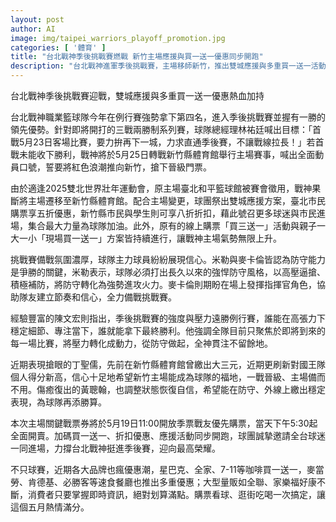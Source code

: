 ```yaml
---
layout: post
author: AI
image: img/taipei_warriors_playoff_promotion.jpg
categories: [ '體育' ]
title: "台北戰神季後挑戰賽燃戰 新竹主場應援與買一送一優惠同步開跑"
description: "台北戰神進軍季後挑戰賽，主場移師新竹，推出雙城應援與多重買一送一活動；球隊士氣高昂，力拚一戰晉級。五月同時各大品牌優惠齊發，球迷購票觀賽兼享吃喝好康，熱血五月不容錯過。"
---
```

台北戰神季後挑戰賽迎戰，雙城應援與多重買一送一優惠熱血加持

台北戰神職業籃球隊今年在例行賽強勢拿下第四名，進入季後挑戰賽並握有一勝的領先優勢。針對即將開打的三戰兩勝制系列賽，球隊總經理林祐廷喊出目標：「首戰5月23日客場比賽，要力拚再下一城，力求直通季後賽，不讓戰線拉長！」若首戰未能收下勝利，戰神將於5月25日轉戰新竹縣體育館舉行主場賽事，喊出全面動員口號，誓要將紅色浪潮推向新竹，搶下晉級門票。

由於適逢2025雙北世界壯年運動會，原主場臺北和平籃球館被賽會徵用，戰神果斷將主場遷移至新竹縣體育館。配合主場變更，球團祭出雙城應援方案，臺北市民購票享五折優惠，新竹縣市民與學生則可享八折折扣，藉此號召更多球迷與市民進場，集合最大力量為球隊加油。此外，原有的線上購票「買三送一」活動與親子一大一小「現場買一送一」方案皆持續進行，讓戰神主場氣勢無限上升。

挑戰賽備戰氛圍濃厚，球隊主力球員紛紛展現信心。米勒與麥卡倫皆認為防守能力是爭勝的關鍵，米勒表示，球隊必須打出長久以來的強悍防守風格，以高壓逼搶、積極補防，將防守轉化為強勢進攻火力。麥卡倫則期盼在場上發揮指揮官角色，協助隊友建立節奏和信心，全力備戰挑戰賽。

經驗豐富的陳文宏則指出，季後挑戰賽的強度與壓力遠勝例行賽，誰能在高張力下穩定細節、專注當下，誰就能拿下最終勝利。他強調全隊目前只聚焦於即將到來的每一場比賽，將壓力轉化成動力，從防守做起，全神貫注不留餘地。

近期表現搶眼的丁聖儒，先前在新竹縣體育館曾繳出大三元，近期更刷新對國王隊個人得分新高，信心十足地希望新竹主場能成為球隊的福地，一戰晉級、主場備而不用。傷癒復出的黃聰翰，也調整狀態恢復自信，希望能在防守、外線上繳出穩定表現，為球隊再添勝算。

本次主場關鍵戰票券將於5月19日11:00開放季票戰友優先購票，當天下午5:30起全面開賣。加碼買一送一、折扣優惠、應援活動同步開跑，球團誠摯邀請全台球迷一同進場，力撐台北戰神挺進季後賽，迎向最高榮耀。

不只球賽，近期各大品牌也瘋優惠潮，星巴克、全家、7-11等咖啡買一送一，麥當勞、肯德基、必勝客等速食餐廳也推出多重優惠；大型量販如全聯、家樂福好康不斷，消費者只要掌握即時資訊，絕對划算滿點。購票看球、逛街吃喝一次搞定，讓這個五月熱情滿分。